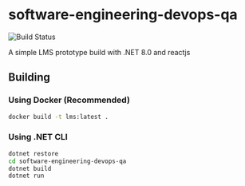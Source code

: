 # software-engineering-devops-qa
![Build Status](https://github.com/roguesensei/software-engineering-devops-qa/actions/workflows/docker-image.yml/badge.svg?event=push)

A simple LMS prototype build with .NET 8.0 and reactjs
## Building
### Using Docker (Recommended)
```sh
docker build -t lms:latest .
```
### Using .NET CLI
```sh
dotnet restore
cd software-engineering-devops-qa
dotnet build
dotnet run
```
